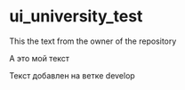 # ui_university_test

This the text from the owner of the repository

А это мой текст

Текст добавлен на ветке develop
